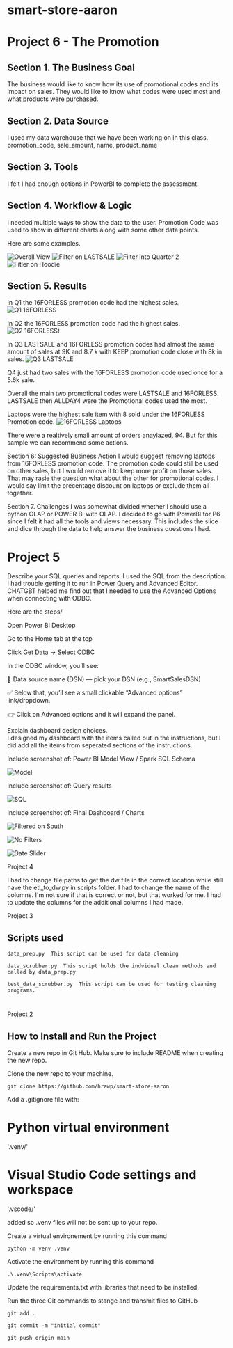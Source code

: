 # smart-store-aaron
#
# Project 6 - The Promotion


## Section 1. The Business Goal
The business would like to know how its use of promotional codes and its impact on sales.  They would like to know what codes were used most and what products were purchased.
## Section 2. Data Source
I used my data warehouse that we have been working on in this class.
promotion_code, sale_amount, name, product_name
## Section 3. Tools
I felt I had enough options in PowerBI to complete the assessment.
## Section 4. Workflow & Logic
I needed multiple ways to show the data to the user. Promotion Code was used to show in different charts along with some other data points.  

Here are some examples.

![Overall View](image-5.png)
![Filter on LASTSALE](image-6.png)
![Filter into Quarter 2](image-7.png)
![Fitler on Hoodie](image-8.png)

## Section 5. Results

In Q1 the 16FORLESS promotion code had the highest sales. 
![Q1 16FORLESS](image-9.png)

In Q2 the 16FORLESS promotion code had the highest sales.
![Q2 16FORLESSt](image-11.png)

In Q3 LASTSALE and 16FORLESS promotion codes had almost the same amount of sales at 9K and 8.7 k with KEEP promotion code close with 8k in sales.
![Q3 LASTSALE](image-10.png)

Q4 just had two sales with the 16FORLESS promotion code used once for a 5.6k sale.

Overall the main two promotional codes were LASTSALE and 16FORLESS. LASTSALE then ALLDAY4 were the Promotional codes used the most.

Laptops were the highest sale item with 8 sold under the 16FORLESS Promotion code.
![16FORLESS Laptops](image-12.png)


There were a realtively small amount of orders anaylazed, 94.  But for this sample we can recommend some actions.

Section 6: Suggested Business Action 
I would suggest removing laptops from 16FORLESS promotion code.  The promotion code could still be used on other sales, but I would remove it to keep more profit on those sales.
That may rasie the question what about the other for promotional codes.  I would say limit the precentage discount on laptops or exclude them all together.

Section 7. Challenges
I was somewhat divided whether I should use a python OLAP or POWER BI with OLAP.  I decided to go with PowerBI for P6 since I felt it had all the tools and views necessary.  This includes the slice and dice through the data to help answer the business questions I had.




# Project 5

Describe your SQL queries and reports.
I used the SQL from the description.  I had trouble getting it to run in Power Query and Advanced Editor.  CHATGBT helped me find out that I needed to use the Advanced Options when connecting with ODBC.  

Here are the steps/

Open Power BI Desktop

Go to the Home tab at the top

Click Get Data → Select ODBC

In the ODBC window, you’ll see:

🔘 Data source name (DSN) — pick your DSN (e.g., SmartSalesDSN)

✅ Below that, you’ll see a small clickable “Advanced options” link/dropdown.

👉 Click on Advanced options and it will expand the panel.




Explain dashboard design choices.  
I designed my dashboard with the items called out in the instructions, but I did add all the items from seperated sections of the instructions.

Include screenshot of: Power BI Model View / Spark SQL Schema

![Model](image-3.png)

Include screenshot of: Query results

![SQL](image-4.png)

Include screenshot of: Final Dashboard / Charts

![Filtered on South](image.png)

![No Filters](image-1.png)

![Date Slider](image-2.png)

Project 4

I had to change file paths to get the dw file in the correct location while still have the etl_to_dw.py in scripts folder.
I had to change the name of the columns.  I'm not sure if that is correct or not, but that worked for me.
I had to update the columns for the additional columns I had made.

Project 3
## Scripts used
```
data_prep.py  This script can be used for data cleaning
```
```
data_scrubber.py  This script holds the indvidual clean methods and called by data_prep.py
```
```
test_data_scrubber.py  This script can be used for testing cleaning programs.
```


# 
Project 2
## How to Install and Run the Project

Create a new repo in Git Hub.  Make sure to include README when creating the new repo.

Clone the new repo to your machine.
```
git clone https://github.com/hrawp/smart-store-aaron
```

Add a .gitignore file with:
# Python virtual environment
'.venv/'

# Visual Studio Code settings and workspace
'.vscode/'

added so .venv files will not be sent up to your repo.

Create a virtual environement by running this command
```
python -m venv .venv
```

Activate the environment by running this command
```
.\.venv\Scripts\activate
```

Update the requirements.txt with libraries that need to be installed.



Run the three Git commands to stange and transmit files to GitHub
```
git add .
```
```
git commit -m "initial commit"
```
```
git push origin main
```


